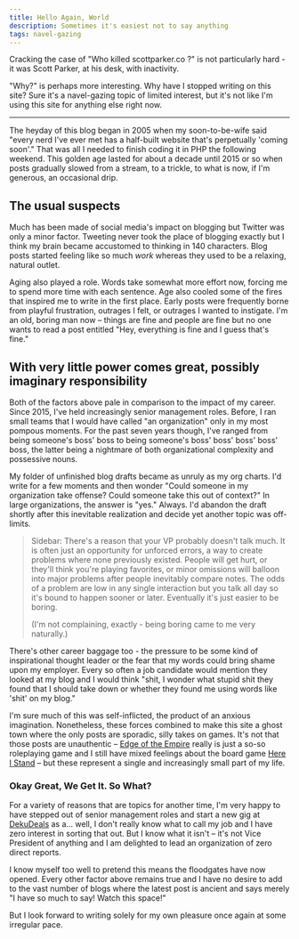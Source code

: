 ```yaml
---
title: Hello Again, World
description: Sometimes it's easiest not to say anything
tags: navel-gazing
---
```


Cracking the case of "Who killed scottparker.co ?" is not particularly hard - it was Scott Parker, at his desk, with inactivity.

"Why?" is perhaps more interesting. Why have I stopped writing on this site? Sure it's a navel-gazing topic of limited interest, but it's not like I'm using this site for anything else right now.

<hr>

The heyday of this blog began in 2005 when my soon-to-be-wife said "every nerd I've ever met has a half-built website that's perpetually 'coming soon'." That was all I needed to finish coding it in PHP the following weekend. This golden age lasted for about a decade until 2015 or so when posts gradually slowed from a stream, to a trickle, to what is now, if I'm generous, an occasional drip.

## The usual suspects

Much has been made of social media's impact on blogging but Twitter was only a minor factor. Tweeting never took the place of blogging exactly but I think my brain became accustomed to thinking in 140 characters. Blog posts started feeling like so much _work_ whereas they used to be a relaxing, natural outlet.

Aging also played a role. Words take somewhat more effort now, forcing me to spend more time with each sentence. Age also cooled some of the fires that inspired me to write in the first place. Early posts were frequently borne from playful frustration, outrages I felt, or outrages I wanted to instigate. I'm an old, boring man now – things are fine and people are fine but no one wants to read a post entitled "Hey, everything is fine and I guess that's fine."

## With very little power comes great, possibly imaginary responsibility

Both of the factors above pale in comparison to the impact of my career. Since 2015, I've held increasingly senior management roles. Before, I ran small teams that I would have called "an organization" only in my most pompous moments. For the past seven years though, I've ranged from being someone's boss' boss to being someone's boss' boss' boss' boss' boss, the latter being a nightmare of both organizational complexity and possessive nouns.

My folder of unfinished blog drafts became as unruly as my org charts. I'd write for a few moments and then wonder "Could someone in my organization take offense? Could someone take this out of context?" In large organizations, the answer is "yes."  Always. I'd abandon the draft shortly after this inevitable realization and decide yet another topic was off-limits.

> Sidebar: There's a reason that your VP probably doesn't talk much. It is often just an opportunity for unforced errors, a way to create problems where none previously existed. People will get hurt, or they'll think you're playing favorites, or minor omissions will balloon into major problems after people inevitably compare notes. The odds of a problem are low in any single interaction but you talk all day so it's bound to happen sooner or later. Eventually it's just easier to be boring.
>
> (I'm not complaining, exactly - being boring came to me very naturally.)

There's other career baggage too - the pressure to be some kind of inspirational thought leader or the fear that my words could bring shame upon my employer. Every so often a job candidate would mention they looked at my blog and I would think "shit, I wonder what stupid shit they found that I should take down or whether they found me using words like 'shit' on my blog."

I'm sure much of this was self-inflicted, the product of an anxious imagination. Nonetheless, these forces combined to make this site a ghost town where the only posts are sporadic, silly takes on games. It's not that those posts are unauthentic – [Edge of the Empire](https://scottparker.co/a-review-of-edge-of-the-empire-via-player-aid/) really is just a so-so roleplaying game and I still have mixed feelings about the board game [Here I Stand](https://scottparker.co/sparker-the-eight-here-i-stand/) – but these represent a single and increasingly small part of my life.

### Okay Great, We Get It. So What?

For a variety of reasons that are topics for another time, I'm very happy to have stepped out of senior management roles and start a new gig at [DekuDeals](https://dekudeals.com) as a... well, I don't really know what to call my job and I have zero interest in sorting that out. But I know what it isn't – it's not Vice President of anything and I am delighted to lead an organization of zero direct reports.

I know myself too well to pretend this means the floodgates have now opened. Every other factor above remains true and I have no desire to add to the vast number of blogs where the latest post is ancient and says merely "I have so much to say! Watch this space!"

But I look forward to writing solely for my own pleasure once again at some irregular pace.